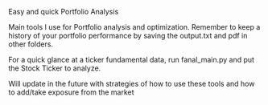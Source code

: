 Easy and quick Portfolio Analysis

Main tools I use for Portfolio analysis and optimization.
Remember to keep a history of your portfolio performance by saving the output.txt and pdf in other folders.

For a quick glance at a ticker fundamental data, run fanal_main.py and put the Stock Ticker to analyze.


Will update in the future with strategies of how to use these tools and how to add/take exposure from the market